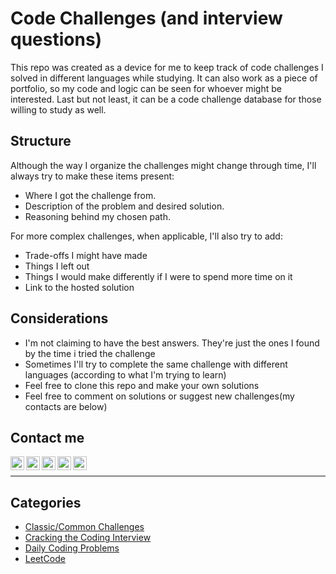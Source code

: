 # Code Challenges (and interview questions)

This repo was created as a device for me to keep track of code challenges I solved in different languages while studying.
It can also work as a piece of portfolio, so my code and logic can be seen for whoever might be interested.
Last but not least, it can be a code challenge database for those willing to study as well.

## Structure

Although the way I organize the challenges might change through time, I'll always try to make these items present:

* Where I got the challenge from.
* Description of the problem and desired solution.
* Reasoning behind my chosen path.

For more complex challenges, when applicable, I'll also try to add:

* Trade-offs I might have made
* Things I left out
* Things I would make differently if I were to spend more time on it
* Link to the hosted solution

## Considerations
* I'm not claiming to have the best answers. They're just the ones I found by the time i tried the challenge
* Sometimes I'll try to complete the same challenge with different languages (according to what I'm trying to learn)
* Feel free to clone this repo and make your own solutions
* Feel free to comment on solutions or suggest new challenges(my contacts are below)

## Contact me
[<img align="left" alt="Deborah | email" width="22px" src="https://cdn.jsdelivr.net/npm/simple-icons@3.9.0/icons/gmail.svg" />][email]
[<img align="left" alt="Deborah | LinkedIn" width="22px" src="https://cdn.jsdelivr.net/npm/simple-icons@v3.9.0/icons/linkedin.svg" />][linkedin]
[<img align="left" alt="Deborah | Instagram 1" width="22px" src="https://cdn.jsdelivr.net/npm/simple-icons@v3.9.0/icons/instagram.svg" />][instagram1]
[<img align="left" alt="Deborah | Instagram 2" width="22px" src="https://cdn.jsdelivr.net/npm/simple-icons@v3.9.0/icons/instagram.svg" />][instagram2]
[<img align="left" alt="Deborah | GitHub" width="22px" src="https://simpleicons.org/icons/github.svg" />][GitHub]
<br />
<hr>



## Categories

- [Classic/Common Challenges](classic/README.md)
- [Cracking the Coding Interview](cracking-coding-interview/README.md)
- [Daily Coding Problems](daily-coding-problems/README.md)
- [LeetCode](leetcode/README.md)


[email]: mailto:deborah.bpc@gmail.com
[instagram1]: https://www.instagram.com/deborah_bpc/
[instagram2]: https://www.instagram.com/ummundosemfim/
[linkedin]: https://www.linkedin.com/in/deborahbeatriz/
[GitHub]: https://github.com/deborahbpc
<!--
[<img align="left" alt="Deborah | website" width="22px" src="https://raw.githubusercontent.com/iconic/open-iconic/master/svg/globe.svg" />][website]
[website]: 
[medium]: -->
